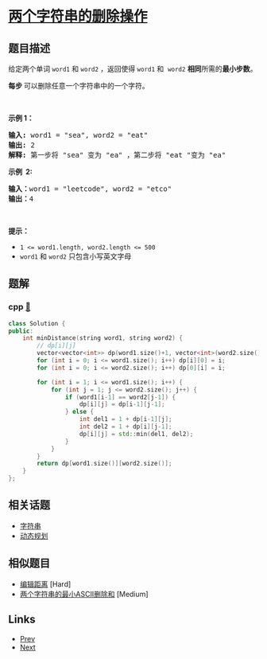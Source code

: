 
# [两个字符串的删除操作](https://leetcode-cn.com/problems/delete-operation-for-two-strings)

## 题目描述

<p>给定两个单词&nbsp;<code>word1</code>&nbsp;和<meta charset="UTF-8" />&nbsp;<code>word2</code>&nbsp;，返回使得<meta charset="UTF-8" />&nbsp;<code>word1</code>&nbsp;和&nbsp;<meta charset="UTF-8" />&nbsp;<code>word2</code><em>&nbsp;</em><strong>相同</strong>所需的<strong>最小步数</strong>。</p>

<p><strong>每步&nbsp;</strong>可以删除任意一个字符串中的一个字符。</p>

<p>&nbsp;</p>

<p><strong>示例 1：</strong></p>

<pre>
<strong>输入:</strong> word1 = "sea", word2 = "eat"
<strong>输出:</strong> 2
<strong>解释:</strong> 第一步将 "sea" 变为 "ea" ，第二步将 "eat "变为 "ea"
</pre>

<p><strong>示例 &nbsp;2:</strong></p>

<pre>
<b>输入：</b>word1 = "leetcode", word2 = "etco"
<b>输出：</b>4
</pre>

<p>&nbsp;</p>

<p><strong>提示：</strong></p>
<meta charset="UTF-8" />

<ul>
	<li><code>1 &lt;= word1.length, word2.length &lt;= 500</code></li>
	<li><code>word1</code>&nbsp;和&nbsp;<code>word2</code>&nbsp;只包含小写英文字母</li>
</ul>


## 题解

### cpp [🔗](delete-operation-for-two-strings.cpp) 
```cpp
class Solution {
public:
    int minDistance(string word1, string word2) {
        // dp[i][j]
        vector<vector<int>> dp(word1.size()+1, vector<int>(word2.size()+1));
        for (int i = 0; i <= word1.size(); i++) dp[i][0] = i;
        for (int i = 0; i <= word2.size(); i++) dp[0][i] = i;

        for (int i = 1; i <= word1.size(); i++) {
            for (int j = 1; j <= word2.size(); j++) {
                if (word1[i-1] == word2[j-1]) {
                    dp[i][j] = dp[i-1][j-1];
                } else {
                    int del1 = 1 + dp[i-1][j];
                    int del2 = 1 + dp[i][j-1];
                    dp[i][j] = std::min(del1, del2);
                }
            }
        }
        return dp[word1.size()][word2.size()];
    }
};
```


## 相关话题

- [字符串](https://leetcode-cn.com/tag/string) 
- [动态规划](https://leetcode-cn.com/tag/dynamic-programming) 


## 相似题目

- [编辑距离](../edit-distance/README.md)  [Hard] 
- [两个字符串的最小ASCII删除和](../minimum-ascii-delete-sum-for-two-strings/README.md)  [Medium] 


## Links

- [Prev](../kill-process/README.md) 
- [Next](../valid-square/README.md) 

